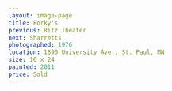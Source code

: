 ```yaml
---
layout: image-page
title: Porky's
previous: Ritz Theater
next: Sharretts
photographed: 1976
location: 1890 University Ave., St. Paul, MN 
size: 16 x 24
painted: 2011
price: Sold
---
```

